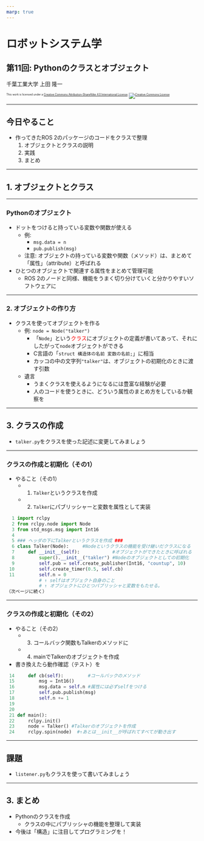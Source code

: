 ```yaml
---
marp: true
---
```


<!-- footer: "ロボットシステム学第11回" -->

# ロボットシステム学

## 第11回: Pythonのクラスとオブジェクト

千葉工業大学 上田 隆一


<p style="font-size:50%">
This work is licensed under a <a rel="license" href="http://creativecommons.org/licenses/by-sa/4.0/">Creative Commons Attribution-ShareAlike 4.0 International License</a>.
<a rel="license" href="http://creativecommons.org/licenses/by-sa/4.0/">
<img alt="Creative Commons License" style="border-width:0" src="https://i.creativecommons.org/l/by-sa/4.0/88x31.png" /></a>
</p>

---

<!-- paginate: true -->

## 今日やること

- 作ってきたROS 2のパッケージのコードをクラスで整理
  1. オブジェクトとクラスの説明
  1. 実践
  1. まとめ

---

## 1. オブジェクトとクラス

---

### Pythonのオブジェクト

- ドットをつけると持っている変数や関数が使える
  - 例: 
    - `msg.data = n`
    - `pub.publish(msg)`
  - 注意: オブジェクトの持っている変数や関数（メソッド）は、まとめて「属性」（attribute）と呼ばれる　
- ひとつのオブジェクトで関連する属性をまとめて管理可能
  - ROS 2のノードと同様、機能をうまく切り分けていくと分かりやすいソフトウェアに

---

### 2. オブジェクトの作り方

- クラスを使ってオブジェクトを作る
  - 例: `node = Node("talker")`
    - 「`Node`」という<span style="color:red">クラス</span>にオブジェクトの定義が書いてあって、それにしたがって`node`オブジェクトができる
    - C言語の「`struct 構造体の名前 変数の名前;`」に相当
    - カッコの中の文字列`"talker"`は、オブジェクトの初期化のときに渡す引数　
  - 遺言
    - うまくクラスを使えるようになるには豊富な経験が必要
    - 人のコードを使うときに、どういう属性のまとめ方をしているか観察を

---

## 3. クラスの作成

- `talker.py`をクラスを使った記述に変更してみましょう

---

### クラスの作成と初期化（その1）

- やること（その1）
  - 1. `Talker`というクラスを作成
  - 2. `Talker`にパブリッシャーと変数を属性として実装

```python
  1 import rclpy
  2 from rclpy.node import Node
  3 from std_msgs.msg import Int16
  4
  5 ### ヘッダの下にTalkerというクラスを作成 ###
  6 class Talker(Node):     #Nodeというクラスの機能を受け継いだクラスになる
  7     def __init__(self):            #オブジェクトができたときに呼ばれる
  8         super().__init__("takler") #Nodeのオブジェクトとしての初期化
  9         self.pub = self.create_publisher(Int16, "countup", 10)
 10         self.create_timer(0.5, self.cb)
 11         self.n = 0
            # ↑ selfはオブジェクト自身のこと
            # ↑ オブジェクトにひとつパブリッシャと変数をもたせる。
（次ページに続く）
```

---

### クラスの作成と初期化（その2）

- やること（その2）
  - 3. コールバック関数もTalkerのメソッドに
  - 4. mainでTalkerのオブジェクトを作成
- 書き換えたら動作確認（テスト）を

```python
 14     def cb(self):         #コールバックのメソッド
 15         msg = Int16()
 16         msg.data = self.n #属性には必ずselfをつける
 17         self.pub.publish(msg)
 18         self.n += 1
 19
 20
 21 def main():
 22     rclpy.init()
 23     node = Talker() #Talkerのオブジェクトを作成
 24     rclpy.spin(node)  #↑あとは__init__が呼ばれてすべてが動き出す
```

---

## 課題

* `listener.py`もクラスを使って書いてみましょう

---

## 3. まとめ

- Pythonのクラスを作成
  - クラスの中にパブリッシャの機能を整理して実装
- 今後は「構造」に注目してプログラミングを！
